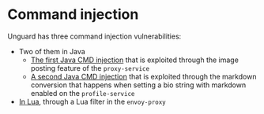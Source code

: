 # Command injection

Unguard has three command injection vulnerabilities:

* Two of them in Java
    * [The first Java CMD injection](CMDI-IMAGE-POSTING.md) that is exploited through the image posting feature of
      the `proxy-service`
    * [A second Java CMD injection](CMDI-MARKDOWN-CONVERSION.md) that is exploited through the markdown conversion that
      happens when setting a bio string with markdown enabled on the `profile-service`
* [In Lua](CMDI-LUA.md), through a Lua filter in the `envoy-proxy`
